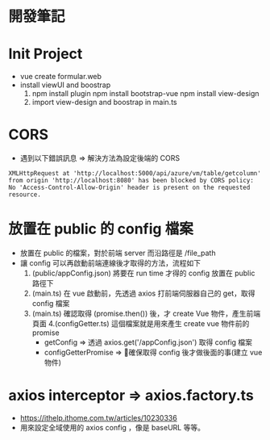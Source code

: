 # 開發筆記

# Init Project
* vue create formular.web
* install viewUI and boostrap
    1. npm install plugin
       npm install bootstrap-vue 
       npm install view-design
    2. import view-design and boostrap in main.ts


# CORS
* 遇到以下錯誤訊息 => 解決方法為設定後端的 CORS
```
XMLHttpRequest at 'http://localhost:5000/api/azure/vm/table/getcolumn' from origin 'http://localhost:8080' has been blocked by CORS policy: No 'Access-Control-Allow-Origin' header is present on the requested resource.
```

# 放置在 public 的 config 檔案
* 放置在 public 的檔案，對於前端 server 而沿路徑是 /file_path
* 讓 config 可以再啟動前端連線後才取得的方法，流程如下
    1. (public/appConfig.json) 將要在 run time 才得的 config 放置在 public 路徑下
    2. (main.ts) 在 vue 啟動前，先透過 axios 打前端伺服器自己的 get，取得 config 檔案
    3. (main.ts) 確認取得 (promise.then()) 後，才 create Vue 物件，產生前端頁面
    4.(configGetter.ts) 這個檔案就是用來產生 create vue 物件前的 promise
        * getConfig => 透過 axios.get('/appConfig.json') 取得 config 檔案
        * configGetterPromise => 確保取得 config 後才做後面的事(建立 vue 物件)

# axios interceptor => axios.factory.ts
* https://ithelp.ithome.com.tw/articles/10230336
* 用來設定全域使用的 axios config ，像是 baseURL 等等。